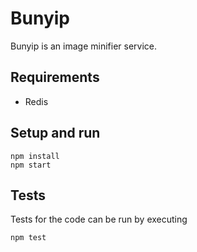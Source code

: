 # Bunyip

Bunyip is an image minifier service.

## Requirements

* Redis

## Setup and run

```
npm install
npm start
```

## Tests

Tests for the code can be run by executing

    npm test
